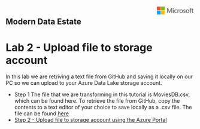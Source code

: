 <img style="float: right;" src="../../graphics/solutions-microsoft-logo-small.png">

## Modern Data Estate
# Lab 2 - Upload file to storage account

In this lab we are retriving a text file from GitHub and saving it locally on our PC so we can upload to your Azure Data Lake storage account.

- Step 1 The file that we are transforming in this tutorial is MoviesDB.csv, which can be found here. To retrieve the file from GitHub, copy the contents to a text editor of your choice to save locally as a .csv file. 
  The file can be found [here](https://raw.githubusercontent.com/djpmsft/adf-ready-demo/master/moviesDB.csv)
- [Step 2 - Upload file to storage account using the Azure Portal](https://docs.microsoft.com/en-us/azure/storage/blobs/storage-quickstart-blobs-portal)

